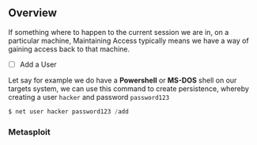 ## **Overview**

If something where to happen to the current session we are in, on a particular machine, Maintaining Access typically means we have a way of gaining access back to that machine.


- [ ] Add a User

Let say for example we do have a **Powershell** or **MS-DOS** shell on our targets system, we can use this command to create persistence, whereby creating a user `hacker` and password `password123`

```powershell
$ net user hacker password123 /add
```


### **Metasploit**

